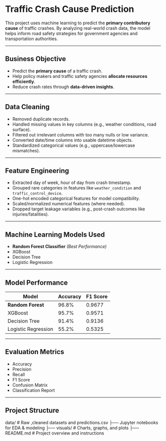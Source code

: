 #  Traffic Crash Cause Prediction

This project uses machine learning to predict the **primary contributory cause** of traffic crashes. By analyzing real-world crash data, the model helps inform road safety strategies for government agencies and transportation authorities.

---

##  Business Objective

- Predict the **primary cause** of a traffic crash.
- Help policy makers and traffic safety agencies **allocate resources efficiently**.
- Reduce crash rates through **data-driven insights**.

---

##  Data Cleaning

- Removed duplicate records.
- Handled missing values in key columns (e.g., weather conditions, road surface).
- Filtered out irrelevant columns with too many nulls or low variance.
- Converted date/time columns into usable datetime objects.
- Standardized categorical values (e.g., uppercase/lowercase mismatches).

---

##  Feature Engineering

- Extracted day of week, hour of day from crash timestamp.
- Grouped rare categories in features like `weather_condition` and `traffic_control_device`.
- One-hot encoded categorical features for model compatibility.
- Scaled/normalized numerical features (where needed).
- Dropped target leakage variables (e.g., post-crash outcomes like injuries/fatalities).

---

##  Machine Learning Models Used

-  **Random Forest Classifier** *(Best Performance)*  
- XGBoost  
- Decision Tree  
- Logistic Regression  

---

##  Model Performance

| Model              | Accuracy | F1 Score |
|-------------------|----------|----------|
| **Random Forest** | 96.8%    | 0.9677   |
| XGBoost           | 95.7%    | 0.9571   |
| Decision Tree     | 91.4%    | 0.9136   |
| Logistic Regression | 55.2%  | 0.5325   |

---

## Evaluation Metrics

- Accuracy  
- Precision  
- Recall  
- F1 Score  
- Confusion Matrix  
- Classification Report  

---

##  Project Structure
data/ # Raw ,cleaned datasets and predictions.csv 
├──  Jupyter notebooks for EDA & modeling
├── visuals/ # Charts, graphs, and plots
├── README.md # Project overview and instructions


